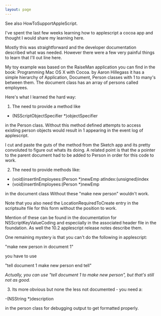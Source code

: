 ```yaml
---
layout: page
---
```




See also HowToSupportAppleScript.

I've spent the last few weeks learning how to applescript a cocoa app and thought I would share my learning here.

Mostly this was straightforward and the developer documentation described what was needed.
However there were a few very painful things to learn that I'll out line here.

My toy example was based on the RaiseMan application you can find in the book: Programming Mac OS X with Cocoa. by Aaron Hillegass
it has a simple hierarchy of Application, Document, Person classes with 1 to many's between them.
The document class has an array of persons called employees.

Here's what I learned the hard way:

1. The need to provide a method like
    
- (NSScriptObjectSpecifier *)objectSpecifier

in the Person class.
Without this method defined attempts to access existing person objects would result in 
<class>1 appearing in the event log of applescript.
 
I cut and paste the guts of the method from the Sketch app and its pretty convoluted to figure out whats its doing.
A related point is that the a pointer to the parent document had to be added to Person in order for this 
code to work.

2. The need to provide methods like:
    
- (void)insertInEmployees:(Person *)newEmp atIndex:(unsigned)index
- (void)insertInEmployees:(Person *)newEmp

in the document class
Without these "make new person" wouldn't work.

Note that you also need the LocationRequiredToCreate entry in the scriptsuite file for this form without the position to work.

Mention of these can be found in the documentation for NSScriptKeyValueCoding and especiially in the associated header file in the foundation. As well the 10.2 applescript release notes describe them.

One remaining mystery is that you can't do the following in applescript:
    
"make new person in document 1"

you have to use
    
"tell document 1
	make new person
end tell"

*Actually, you can use     "tell document 1 to make new person", but that's still not as good.*

3. Its more obvious but none the less not documented -  you need a:
    
-(NSString *)description

in the person class for debugging output to get formatted properly.
